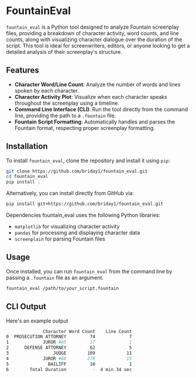 # FountainEval

`fountain_eval` is a Python tool designed to analyze Fountain screenplay files, providing a breakdown of character activity, word counts, and line counts, along with visualizing character dialogue over the duration of the script. This tool is ideal for screenwriters, editors, or anyone looking to get a detailed analysis of their screenplay's structure.

## Features

- **Character Word/Line Count**: Analyze the number of words and lines spoken by each character.
- **Character Activity Plot**: Visualize when each character speaks throughout the screenplay using a timeline.
- **Command Line Interface (CLI)**: Run the tool directly from the command line, providing the path to a `.fountain` file.
- **Fountain Script Formatting**: Automatically handles and parses the Fountain format, respecting proper screenplay formatting.

## Installation

To install `fountain_eval`, clone the repository and install it using `pip`:

```bash
git clone https://github.com/briday1/fountain_eval.git
cd fountain_eval
pip install .
```

Alternatively, you can install directly from GitHub via:

```bash
pip install git+https://github.com/briday1/fountain_eval.git
```

Dependencies
fountain_eval uses the following Python libraries:

- `matplotlib` for visualizing character activity
- `pandas` for processing and displaying character data
- `screenplain` for parsing Fountain files

## Usage

Once installed, you can run `fountain_eval` from the command line by passing a
`.fountain` file as an argument.

```bash
fountain_eval /path/to/your_script.fountain
```

## CLI Output

Here's an example output

```bash
              Character Word Count    Line Count
0  PROSECUTION ATTORNEY         74             7
1             JUROR #85         17             1
2      DEFENSE ATTORNEY         62             5
3                 JUDGE        109            11
4             JUROR #86        276            15
5               BAILIFF         10             1
6        Total Duration          -  4 min 34 sec
```
